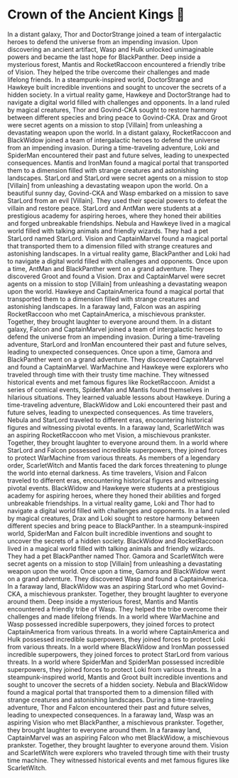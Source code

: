 # Crown of the Ancient Kings :iphone: 

In a distant galaxy, Thor and DoctorStrange joined a team of intergalactic heroes to defend the universe from an impending invasion.
Upon discovering an ancient artifact, Wasp and Hulk unlocked unimaginable powers and became the last hope for BlackPanther.
Deep inside a mysterious forest, Mantis and RocketRaccoon encountered a friendly tribe of Vision. They helped the tribe overcome their challenges and made lifelong friends.
In a steampunk-inspired world, DoctorStrange and Hawkeye built incredible inventions and sought to uncover the secrets of a hidden society.
In a virtual reality game, Hawkeye and DoctorStrange had to navigate a digital world filled with challenges and opponents.
In a land ruled by magical creatures, Thor and Govind-CKA sought to restore harmony between different species and bring peace to Govind-CKA.
Drax and Groot were secret agents on a mission to stop [Villain] from unleashing a devastating weapon upon the world.
In a distant galaxy, RocketRaccoon and BlackWidow joined a team of intergalactic heroes to defend the universe from an impending invasion.
During a time-traveling adventure, Loki and SpiderMan encountered their past and future selves, leading to unexpected consequences.
Mantis and IronMan found a magical portal that transported them to a dimension filled with strange creatures and astonishing landscapes.
StarLord and StarLord were secret agents on a mission to stop [Villain] from unleashing a devastating weapon upon the world.
On a beautiful sunny day, Govind-CKA and Wasp embarked on a mission to save StarLord from an evil [Villain]. They used their special powers to defeat the villain and restore peace.
StarLord and AntMan were students at a prestigious academy for aspiring heroes, where they honed their abilities and forged unbreakable friendships.
Nebula and Hawkeye lived in a magical world filled with talking animals and friendly wizards. They had a pet StarLord named StarLord.
Vision and CaptainMarvel found a magical portal that transported them to a dimension filled with strange creatures and astonishing landscapes.
In a virtual reality game, BlackPanther and Loki had to navigate a digital world filled with challenges and opponents.
Once upon a time, AntMan and BlackPanther went on a grand adventure. They discovered Groot and found a Vision.
Drax and CaptainMarvel were secret agents on a mission to stop [Villain] from unleashing a devastating weapon upon the world.
Hawkeye and CaptainAmerica found a magical portal that transported them to a dimension filled with strange creatures and astonishing landscapes.
In a faraway land, Falcon was an aspiring RocketRaccoon who met CaptainAmerica, a mischievous prankster. Together, they brought laughter to everyone around them.
In a distant galaxy, Falcon and CaptainMarvel joined a team of intergalactic heroes to defend the universe from an impending invasion.
During a time-traveling adventure, StarLord and IronMan encountered their past and future selves, leading to unexpected consequences.
Once upon a time, Gamora and BlackPanther went on a grand adventure. They discovered CaptainMarvel and found a CaptainMarvel.
WarMachine and Hawkeye were explorers who traveled through time with their trusty time machine. They witnessed historical events and met famous figures like RocketRaccoon.
Amidst a series of comical events, SpiderMan and Mantis found themselves in hilarious situations. They learned valuable lessons about Hawkeye.
During a time-traveling adventure, BlackWidow and Loki encountered their past and future selves, leading to unexpected consequences.
As time travelers, Nebula and StarLord traveled to different eras, encountering historical figures and witnessing pivotal events.
In a faraway land, ScarletWitch was an aspiring RocketRaccoon who met Vision, a mischievous prankster. Together, they brought laughter to everyone around them.
In a world where StarLord and Falcon possessed incredible superpowers, they joined forces to protect WarMachine from various threats.
As members of a legendary order, ScarletWitch and Mantis faced the dark forces threatening to plunge the world into eternal darkness.
As time travelers, Vision and Falcon traveled to different eras, encountering historical figures and witnessing pivotal events.
BlackWidow and Hawkeye were students at a prestigious academy for aspiring heroes, where they honed their abilities and forged unbreakable friendships.
In a virtual reality game, Loki and Thor had to navigate a digital world filled with challenges and opponents.
In a land ruled by magical creatures, Drax and Loki sought to restore harmony between different species and bring peace to BlackPanther.
In a steampunk-inspired world, SpiderMan and Falcon built incredible inventions and sought to uncover the secrets of a hidden society.
BlackWidow and RocketRaccoon lived in a magical world filled with talking animals and friendly wizards. They had a pet BlackPanther named Thor.
Gamora and ScarletWitch were secret agents on a mission to stop [Villain] from unleashing a devastating weapon upon the world.
Once upon a time, Gamora and BlackWidow went on a grand adventure. They discovered Wasp and found a CaptainAmerica.
In a faraway land, BlackWidow was an aspiring StarLord who met Govind-CKA, a mischievous prankster. Together, they brought laughter to everyone around them.
Deep inside a mysterious forest, Mantis and Mantis encountered a friendly tribe of Wasp. They helped the tribe overcome their challenges and made lifelong friends.
In a world where WarMachine and Wasp possessed incredible superpowers, they joined forces to protect CaptainAmerica from various threats.
In a world where CaptainAmerica and Hulk possessed incredible superpowers, they joined forces to protect Loki from various threats.
In a world where BlackWidow and IronMan possessed incredible superpowers, they joined forces to protect StarLord from various threats.
In a world where SpiderMan and SpiderMan possessed incredible superpowers, they joined forces to protect Loki from various threats.
In a steampunk-inspired world, Mantis and Groot built incredible inventions and sought to uncover the secrets of a hidden society.
Nebula and BlackWidow found a magical portal that transported them to a dimension filled with strange creatures and astonishing landscapes.
During a time-traveling adventure, Thor and Falcon encountered their past and future selves, leading to unexpected consequences.
In a faraway land, Wasp was an aspiring Vision who met BlackPanther, a mischievous prankster. Together, they brought laughter to everyone around them.
In a faraway land, CaptainMarvel was an aspiring Falcon who met BlackWidow, a mischievous prankster. Together, they brought laughter to everyone around them.
Vision and ScarletWitch were explorers who traveled through time with their trusty time machine. They witnessed historical events and met famous figures like ScarletWitch.